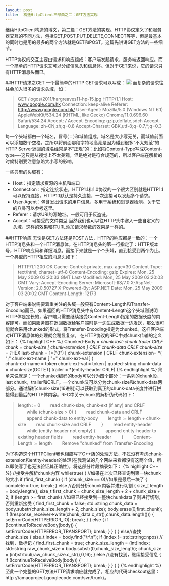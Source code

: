 ```yaml
---
layout: post
title:  构造HttpClient三部曲之二：GET方法实现
---
```



继续HttpClient构造的博文，第二篇：GET方法的实现。HTTP协议定义了和服务器交互的不同方法，包括GET,POST,PUT,DELETE,CONNECT等等，但是最基本的同时也是用的最多的两个方法就是GET和POST。这篇先讲讲GET方法的一些细节。

HTTP协议的交互主要由请求和响应组成：客户端发起请求，服务端返回响应。而一个简单的HTTP请求又可以分成信息头和信息体。但对于GET来说，它的请求只有HTTP消息头而已。

##HTTP请求之GET
一个最简单的HTTP GET请求可以写成：
![][1]
而复杂的请求往往会加入很多的请求头域，如：
> GET /logos/2011/hargreaves11-hp-15.jpg HTTP/1.1 
Host: www.google.com.hk 
Connection: keep-alive 
Referer: http://www.google.com.hk/ 
User-Agent: Mozilla/5.0 (Windows NT 6.1) AppleWebKit/534.24 (KHTML, like Gecko) Chrome/11.0.696.60 Safari/534.24 
Accept: */* 
Accept-Encoding: gzip,deflate,sdch 
Accept-Language: zh-CN,zh;q=0.8 
Accept-Charset: GBK,utf-8;q=0.7,*;q=0.3

每一个头域都由一个域名，冒号(：)和域值组成。域名是大小写无关，而域值前面可以添加数个空格。之所以将前面那段字特地高亮是因为碰到很多“不太规范”的HTTP Server返回的域名经常是不“正规”的：比如将Content-Type写成Content-type—-这只是从视觉上不太美观，但是绝对是符合规范的，所以客户端在解析的时候特别要注意忽略大小写的影响。

一些典型的头域有：

* Host：指定请求资源的主机和端口
* Connection：指定连接状态，HTTP1.1和1.0协议的一个很大区别就是HTTP1.1可以保持连接，HTTP1.1默认是持久连接，一次连接可以发起多个请求。
* User-Agent：包含发出请求的用户信息，多用于系统和浏览器检测。关于它的八卦可以参考这里。
* Referer：请求URI的源地址。一般可用于反盗链。
* Accept：可接受的文件类型
当然我们也可以往HTTP头中塞入一些自定义的头域，这样的效果和在URL添加请求参数的效果是一样的。

##HTTP响应
无论是GET方法还是POST方法，HTTP的响应都是一致的：一个HTTP消息头和一个HTTP消息体。在HTTP消息头的第一行指定了：HTTP版本号，HTTP响应码和详细消息。而接下来就是一个个头域，直到接受到两个<CR><LF>为止。一个典型的HTTP相应的消息头如下：
> HTTP/1.1 200 OK
Cache-Control: private, max-age=30
Content-Type: text/html; charset=utf-8
Content-Encoding: gzip
Expires: Mon, 25 May 2009 03:20:33 GMT
Last-Modified: Mon, 25 May 2009 03:20:03 GMT
Vary: Accept-Encoding
Server: Microsoft-IIS/7.0
X-AspNet-Version: 2.0.50727
X-Powered-By: ASP.NET
Date: Mon, 25 May 2009 03:20:02 GMT
Content-Length: 12173

对于客户端来说需要着重关注的头域一般只有Content-Length和Transfer-Encoding而已。如果返回的HTTP消息头中有Content-Length这个头域则说明HTTP体是定长的，客户端只需要继续接受Content-Length指定的数据长度的内容即可。而如果服务器在返回数据给客户端时是一边生成数据一边发送，那么很可能就会采用chunked的形式，将Transfer-Encoding指定为chunked。这样客户端对HTTP消息体的处理就会稍显复杂。
在HTTP协议的RFC中对chunk传输的定义如下：
{% highlight C++ %}
Chunked-Body   = *chunk 
                        last-chunk 
                        trailer 
                        CRLF 
       chunk          = chunk-size [ chunk-extension ] CRLF 
                        chunk-data CRLF 
       chunk-size     = 1*HEX 
       last-chunk     = 1*("0") [ chunk-extension ] CRLF 
       chunk-extension= *( ";" chunk-ext-name [ "=" chunk-ext-val ] )            
       chunk-ext-name = token 
       chunk-ext-val  = token | quoted-string 
       chunk-data     = chunk-size(OCTET) 
       trailer        = *(entity-header CRLF)
{% endhighlight %}
简单来说就是：一个chunked编码的body可以分为四个部分：一系列的chunk段，last chunk，trailer和CRLF。一个chunk又可以分为chunk-size和chunk-data两部分。通过解析chunk-size(16进制)可以获取到真正的chunk-data长度并进行拼接得到最后的HTTP体内容。RFC中关于chunk的解析伪代码如下：

> length := 0
　　read chunk-size, chunk-ext (if any) and CRLF
　　while (chunk-size > 0) {
　　read chunk-data and CRLF
　　append chunk-data to entity-body
　　length := length + chunk-size
　　read chunk-size and CRLF
　　}
　　read entity-header
　　while (entity-header not empty) {
　　append entity-header to existing header fields
　　read entity-header
　　}
　　Content-Length := length
　　Remove "chunked" from Transfer-Encoding
　

为了构造这个HTTPClient我也相应写了C++版的处理方法，不过没有考虑chunk-extension和entity-header的处理(在我测试的几个网站来看都没有这两个值，所以即使写了也无法验证其正确性)，将这部分片段摘录如下：
{% highlight C++ %}
//接受并解析chunk内容
while(true)
{
	//如果在上次已经查询到第一块chunk的大小
	if (find_first_chunk)
	{
		if (chunk_size == 0)//如果是最后一块了
		{
			complete = true;
			break;
		}
		else    //否则分析chunk内容并进行切割
		{
			size_t length        = body.length();
			size_t first_chunk    = chunk_size_length + 2 + chunk_size + 2;
			if (length >= first_chunk)    //如果已经接受到一整块chunkdata了则进行切割，否则重新接受
			{
				find_first_chunk        = false;
				std::string chunk_data    = body.substr(chunk_size_length + 2, chunk_size);
				body.erase(0,first_chunk);
				if (!response_receiver->write(chunk_data.c_str(),chunk_data.length()))
				{
					setErrorCode(HTTPERROR_IO);
					break;
				}
			}
			else
			{
				if (!continueToReceiveBody(body))
				{
					setErrorCode(HTTPERROR_TRANSPORT);
					break;
				}
			}
		}
	}
	else//查找chunk_size
	{
		size_t index = body.find("\r\n");
		if (index != std::string::npos)        //找到，做标记
		{
			find_first_chunk            = true;
			chunk_size_length            = (int)index;
			std::string raw_chunk_size    = body.substr(0,chunk_size_length);
			chunk_size                    = (int)strtoul(raw_chunk_size.c_str(),0,16);
		}
		else    //没有找到，继续接受信息
		{
			if (!continueToReceiveBody(body))
			{
				setErrorCode(HTTPERROR_TRANSPORT);
				break;
			}
		}
	}
}
{% endhighlight %}
至此一个完整的GET方法HTTP请求响应就完成了，相应的代码checkout这里：http ://amaoproject.googlecode.com/svn/trunk/。

[1]:/images/http_get.jpg
